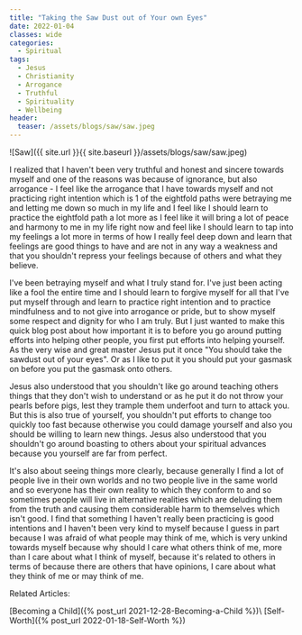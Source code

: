 ```yaml
---
title: "Taking the Saw Dust out of Your own Eyes"
date: 2022-01-04
classes: wide
categories:
  - Spiritual 
tags:
  - Jesus
  - Christianity
  - Arrogance
  - Truthful
  - Spirituality
  - Wellbeing
header:
  teaser: /assets/blogs/saw/saw.jpeg
---
```


![Saw]({{ site.url }}{{ site.baseurl }}/assets/blogs/saw/saw.jpeg) 

I realized that I haven't been very truthful and honest and sincere towards myself and one of the reasons was because of ignorance, but also arrogance - I feel like the arrogance that I have towards myself and not practicing right intention which is 1 of the eightfold paths were betraying me and letting me down so much in my life and I feel like I should learn to practice the eightfold path a lot more as I feel like it will bring a lot of peace and harmony to me in my life right now and feel like I should learn to tap into my feelings a lot more in terms of how I really feel deep down and learn that feelings are good things to have and are not in any way a weakness and that you shouldn't repress your feelings because of others and what they believe. 

I've been betraying myself and what I truly stand for. I've just been acting like a fool the entire time and I should learn to forgive myself for all that I've put myself through and learn to practice right intention and to practice mindfulness and to not give into arrogance or pride, but to show myself some respect and dignity for who I am truly. But I just wanted to make this quick blog post about how important it is to before you go around putting efforts into helping other people, you first put efforts into helping yourself. As the very wise and great master Jesus put it once "You should take the sawdust out of your eyes". Or as I like to put it you should put your gasmask on before you put the gasmask onto others. 

Jesus also understood that you shouldn't like go around teaching others things that they don't wish to understand or as he put it do not throw your pearls before pigs, lest they trample them underfoot and turn to attack you. But this is also true of yourself, you shouldn't put efforts to change too quickly too fast because otherwise you could damage yourself and also you should be willing to learn new things. Jesus also understood that you shouldn't go around boasting to others about your spiritual advances because you yourself are far from perfect.
  
It's also about seeing things more clearly, because generally I find a lot of people live in their own worlds and no two people live in the same world and so everyone has their own reality to which they conform to and so sometimes people will live in alternative realities which are deluding them from the truth and causing them considerable harm to themselves which isn't good. I find that something I haven't really been practicing is good intentions and I haven't been very kind to myself because I guess in part because I was afraid of what people may think of me, which is very unkind towards myself because why should I care what others think of me, more than I care about what I think of myself, because it's related to others in terms of because there are others that have opinions, I care about what they think of me or may think of me. 

Related Articles:

[Becoming a Child]({% post_url 2021-12-28-Becoming-a-Child %})\\
[Self-Worth]({% post_url 2022-01-18-Self-Worth %})
    
